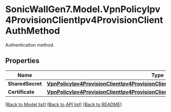 # SonicWallGen7.Model.VpnPolicyIpv4ProvisionClientIpv4ProvisionClientAuthMethod
Authentication method.

## Properties

Name | Type | Description | Notes
------------ | ------------- | ------------- | -------------
**SharedSecret** | [**VpnPolicyIpv4ProvisionClientIpv4ProvisionClientAuthMethodSharedSecretSharedSecret**](VpnPolicyIpv4ProvisionClientIpv4ProvisionClientAuthMethodSharedSecretSharedSecret.md) |  | [optional] 
**Certificate** | [**VpnPolicyIpv4ProvisionClientIpv4ProvisionClientAuthMethodCertificateCertificate**](VpnPolicyIpv4ProvisionClientIpv4ProvisionClientAuthMethodCertificateCertificate.md) |  | [optional] 

[[Back to Model list]](../README.md#documentation-for-models) [[Back to API list]](../README.md#documentation-for-api-endpoints) [[Back to README]](../README.md)

